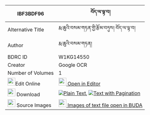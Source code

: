 |IBF3BDF96|བོད་ལ་ལྟ་བ། 
| --- | --- 
|Alternative Title |རྨ་ཆུའི་བསམ་གཏན་གྱི་རྩོམ་བཏུས། བོད་ལ་ལྟ་བ།
|Author| རྨ་ཆུའི་བསམ་གཏན།
|BDRC ID | W1KG14550
|Creator | Google OCR
|Number of Volumes| 1
|<img width="25" src="https://img.icons8.com/color/25/000000/edit-property.png">Edit Online| [<img width="25" src="https://avatars.githubusercontent.com/u/45091458?s=200&v=4"> Open in Editor](http://editor.openpecha.org/IBF3BDF96)
|<img width="25" src="https://img.icons8.com/fluent/48/000000/download-2.png"/>  Download | [![](https://img.icons8.com/color/20/000000/txt.png)Plain Text](https://github.com/Openpecha/IBF3BDF96/releases/download/v1/bo_la_tawa_plain_IBF3BDF96.zip), [![](https://img.icons8.com/color/20/000000/txt.png)Text with Pagination](https://github.com/Openpecha/IBF3BDF96/releases/download/v1/bo_la_tawa_pages_IBF3BDF96.zip)
|<img width="25" src="https://img.icons8.com/plasticine/100/000000/pictures-folder.png"/>  Source Images | [<img width="25" src="https://library.bdrc.io/icons/BUDA-small.svg"> Images of text file open in BUDA](https://library.bdrc.io/show/bdr:W1KG14550)